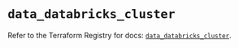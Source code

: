 # `data_databricks_cluster`

Refer to the Terraform Registry for docs: [`data_databricks_cluster`](https://registry.terraform.io/providers/databricks/databricks/1.64.1/docs/data-sources/cluster).
